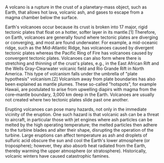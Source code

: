 A volcano is a rupture in the crust of a planetary-mass object, such as Earth, that allows hot lava, volcanic ash, and gases to escape from a magma chamber below the surface.

Earth's volcanoes occur because its crust is broken into 17 major, rigid tectonic plates that float on a hotter, softer layer in its mantle.[1] Therefore, on Earth, volcanoes are generally found where tectonic plates are diverging or converging, and most are found underwater. For example, a mid-oceanic ridge, such as the Mid-Atlantic Ridge, has volcanoes caused by divergent tectonic plates whereas the Pacific Ring of Fire has volcanoes caused by convergent tectonic plates. Volcanoes can also form where there is stretching and thinning of the crust's plates, e.g., in the East African Rift and the Wells Gray-Clearwater volcanic field and Rio Grande Rift in North America. This type of volcanism falls under the umbrella of "plate hypothesis" volcanism.[2] Volcanism away from plate boundaries has also been explained as mantle plumes. These so-called "hotspots", for example Hawaii, are postulated to arise from upwelling diapirs with magma from the core–mantle boundary, 3,000 km deep in the Earth. Volcanoes are usually not created where two tectonic plates slide past one another.

Erupting volcanoes can pose many hazards, not only in the immediate vicinity of the eruption. One such hazard is that volcanic ash can be a threat to aircraft, in particular those with jet engines where ash particles can be melted by the high operating temperature; the melted particles then adhere to the turbine blades and alter their shape, disrupting the operation of the turbine. Large eruptions can affect temperature as ash and droplets of sulfuric acid obscure the sun and cool the Earth's lower atmosphere (or troposphere); however, they also absorb heat radiated from the Earth, thereby warming the upper atmosphere (or stratosphere). Historically, volcanic winters have caused catastrophic famines.
